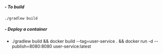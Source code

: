 ##### - To build 

``./gradlew build 
``
##### - Deploy a container
- ./gradlew build && docker build --tag=user-service . && docker run -d --publish=8080:8080 user-service:latest

